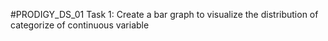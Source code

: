 #PRODIGY_DS_01
Task 1: Create a bar graph to visualize the distribution of categorize of continuous variable
